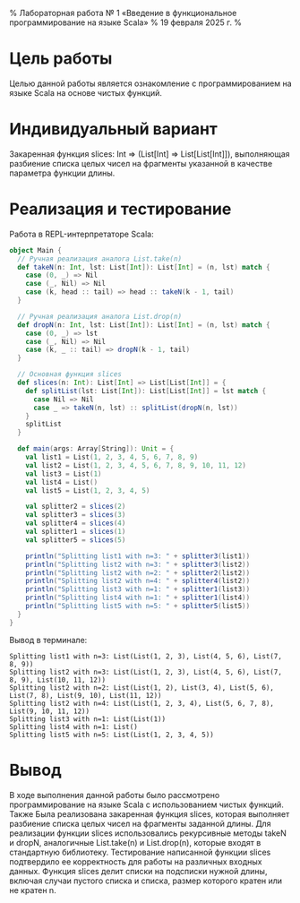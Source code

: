 % Лабораторная работа № 1 «Введение в функциональное
программирование на языке Scala»
% 19 февраля 2025 г.
% 

# Цель работы
Целью данной работы является ознакомление с программированием на языке Scala на основе чистых функций.
# Индивидуальный вариант
Закаренная функция slices: Int => (List[Int] => List[List[Int]]), выполняющая разбиение списка целых 
чисел на фрагменты указанной в качестве параметра функции длины.
# Реализация и тестирование

Работа в REPL-интерпретаторе Scala:

```scala
object Main {
  // Ручная реализация аналога List.take(n)
  def takeN(n: Int, lst: List[Int]): List[Int] = (n, lst) match {
    case (0, _) => Nil
    case (_, Nil) => Nil
    case (k, head :: tail) => head :: takeN(k - 1, tail)
  }

  // Ручная реализация аналога List.drop(n)
  def dropN(n: Int, lst: List[Int]): List[Int] = (n, lst) match {
    case (0, _) => lst
    case (_, Nil) => Nil
    case (k, _ :: tail) => dropN(k - 1, tail)
  }

  // Основная функция slices
  def slices(n: Int): List[Int] => List[List[Int]] = {
    def splitList(lst: List[Int]): List[List[Int]] = lst match {
      case Nil => Nil
      case _ => takeN(n, lst) :: splitList(dropN(n, lst))
    }
    splitList
  }

  def main(args: Array[String]): Unit = {
    val list1 = List(1, 2, 3, 4, 5, 6, 7, 8, 9)
    val list2 = List(1, 2, 3, 4, 5, 6, 7, 8, 9, 10, 11, 12)
    val list3 = List(1)
    val list4 = List()
    val list5 = List(1, 2, 3, 4, 5)

    val splitter2 = slices(2)
    val splitter3 = slices(3)
    val splitter4 = slices(4)
    val splitter1 = slices(1)
    val splitter5 = slices(5)

    println("Splitting list1 with n=3: " + splitter3(list1))
    println("Splitting list2 with n=3: " + splitter3(list2))
    println("Splitting list2 with n=2: " + splitter2(list2))
    println("Splitting list2 with n=4: " + splitter4(list2))
    println("Splitting list3 with n=1: " + splitter1(list3))
    println("Splitting list4 with n=1: " + splitter1(list4))
    println("Splitting list5 with n=5: " + splitter5(list5))
  }
}
```
Вывод в терминале:
```
Splitting list1 with n=3: List(List(1, 2, 3), List(4, 5, 6), List(7, 8, 9))
Splitting list2 with n=3: List(List(1, 2, 3), List(4, 5, 6), List(7, 8, 9), List(10, 11, 12))
Splitting list2 with n=2: List(List(1, 2), List(3, 4), List(5, 6), List(7, 8), List(9, 10), List(11, 12))
Splitting list2 with n=4: List(List(1, 2, 3, 4), List(5, 6, 7, 8), List(9, 10, 11, 12))
Splitting list3 with n=1: List(List(1))
Splitting list4 with n=1: List()
Splitting list5 with n=5: List(List(1, 2, 3, 4, 5))
```
# Вывод
В ходе выполнения данной работы было рассмотрено программирование 
на языке Scala с использованием чистых функций.
Также Была реализована закаренная функция slices, которая выполняет разбиение списка целых 
чисел на фрагменты заданной длины.
Для реализации функции slices использовались рекурсивные методы takeN и dropN, аналогичные List.take(n) 
и List.drop(n), которые входят в стандартную библиотеку.
Тестирование написанной функции slices подтвердило ее корректность для работы на различных входных данных. 
Функция slices делит списки на подсписки нужной длины, включая случаи пустого списка и списка, 
размер которого кратен или не кратен n.
